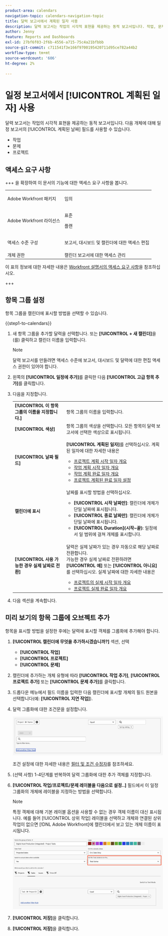 ```yaml
---
product-area: calendars
navigation-topic: calendars-navigation-topic
title: 달력 보고서에서 계획된 일자 사용
description: 달력 보고서는 작업의 시각적 표현을 제공하는 동적 보고서입니다. 작업, 문제 및 프로젝트에 대해 달력 보고서의 계획된 일자 필드를 사용할 수 있습니다.
author: Jenny
feature: Reports and Dashboards
exl-id: 27bf6f03-2f6b-4556-a715-75c4a21bfbbb
source-git-commit: c711541f3e166f9700195420711d95ce782a44b2
workflow-type: tm+mt
source-wordcount: '606'
ht-degree: 2%

---
```


# 일정 보고서에서 [!UICONTROL 계획된 일자] 사용

<!--
<span class="preview">The highlighted information on this page refers to functionality not yet generally available. It is available only in the Preview Sandbox environment.</span> 
-->

달력 보고서는 작업의 시각적 표현을 제공하는 동적 보고서입니다. 다음 개체에 대해 일정 보고서의 [!UICONTROL 계획된 날짜] 필드를 사용할 수 있습니다.

* 작업
* 문제
* 프로젝트

## 액세스 요구 사항

+++ 을 확장하여 이 문서의 기능에 대한 액세스 요구 사항을 봅니다.

<table style="table-layout:auto"> 
 <col> 
 </col> 
 <col> 
 </col> 
 <tbody> 
  <tr> 
   <td role="rowheader">Adobe Workfront 패키지</td> 
   <td> <p>임의</p> </td> 
  </tr> 
  <tr> 
   <td role="rowheader">Adobe Workfront 라이선스</td> 
   <td><p>표준</p>
       <p>플랜</p></td> 
  </tr> 
  <tr> 
   <td role="rowheader">액세스 수준 구성</td> 
   <td> <p>보고서, 대시보드 및 캘린더에 대한 액세스 편집</p></td> 
  </tr> 
  <tr> 
   <td role="rowheader">개체 권한</td> 
   <td>캘린더 보고서에 대한 액세스 관리</td> 
  </tr> 
 </tbody> 
</table>

이 표의 정보에 대한 자세한 내용은 [Workfront 설명서의 액세스 요구 사항](/help/quicksilver/administration-and-setup/add-users/access-levels-and-object-permissions/access-level-requirements-in-documentation.md)을 참조하십시오.

+++

## 항목 그룹 설정

항목 그룹을 캘린더에 표시할 방법을 선택할 수 있습니다.

{{step1-to-calendars}}

1. 새 항목 그룹을 추가할 달력을 선택합니다.
또는
**[!UICONTROL + 새 캘린더]**&#x200B;을(를) 클릭하고 캘린더 이름을 입력합니다.

   >[!NOTE]
   >
   >달력 보고서를 만들려면 액세스 수준에 보고서, 대시보드 및 달력에 대한 편집 액세스 권한이 있어야 합니다.

1. 왼쪽의 **[!UICONTROL 일정에 추가]**&#x200B;를 클릭한 다음 **[!UICONTROL 고급 항목 추가]**&#x200B;를 클릭합니다.

1. 다음을 지정합니다.

   <table style="table-layout:auto">
    <col>
    <col>
    <tbody>
     <tr>
      <td role="rowheader"><strong>[!UICONTROL 이 항목 그룹의 이름을 지정합니다.]</strong></td>
      <td>항목 그룹의 이름을 입력합니다.</td>
     </tr>
     <tr>
      <td role="rowheader"><strong>[!UICONTROL 색상]</strong></td>
      <td>항목 그룹의 색상을 선택합니다. 모든 항목이 달력 보고서에 선택한 색상으로 표시됩니다.</td>
     </tr>
     <tr>
      <td role="rowheader"><strong>[!UICONTROL 날짜 필드]</strong></td>
      <td><p><strong>[!UICONTROL 계획된 일자]</strong>를 선택하십시오. 계획된 일자에 대한 자세한 내용은 </p>
       <ul>
        <li><a href="../../../manage-work/projects/planning-a-project/project-planned-start-date.md" class="MCXref xref">프로젝트 계획 시작 일자 개요</a></li>
        <li><a href="../../../manage-work/tasks/task-information/task-planned-start-date.md" class="MCXref xref">작업 계획 시작 일자 개요</a></li>
        <li><a href="../../../manage-work/tasks/task-information/task-planned-completion-date.md" class="MCXref xref">작업 계획 완료 일자 개요</a></li>
        <li><a href="../../../manage-work/projects/planning-a-project/project-planned-completion-date.md" class="MCXref xref">프로젝트 계획된 완료 일자 설정</a><br></li>
       </ul></td>
     </tr>
     <tr>
      <td role="rowheader"><strong>캘린더에 표시</strong></td>
      <td><p>날짜를 표시할 방법을 선택하십시오.</p>
       <ul>
        <li><strong>[!UICONTROL 시작 날짜만]</strong>: 캘린더에 개체가 단일 날짜에 표시됩니다.</li>
        <li><strong>[!UICONTROL 종료 날짜만]</strong>: 캘린더에 개체가 단일 날짜에 표시됩니다.</li>
        <li><strong>[!UICONTROL Duration](시작~끝)</strong>: 일정에서 일 범위에 걸쳐 개체를 표시합니다.</li>
       </ul></td>
     </tr>
     <tr data-mc-conditions="">
      <td role="rowheader"><strong>[!UICONTROL 사용 가능한 경우 실제 날짜로 전환]</strong></td>
      <td><p>달력은 실제 날짜가 있는 경우 자동으로 해당 날짜로 전환합니다. <br>가능한 경우 실제 날짜로 전환하려면 <strong>[!UICONTROL 예]</strong> 또는 <strong>[!UICONTROL 아니요]</strong>를 선택하십시오. 실제 날짜에 대한 자세한 내용은</p>
       <ul>
        <li><a href="../../../manage-work/projects/planning-a-project/project-actual-start-date.md" class="MCXref xref">프로젝트의 실제 시작 일자 개요 </a></li>
        <li><a href="../../../manage-work/projects/planning-a-project/project-actual-completion-date.md" class="MCXref xref">프로젝트 실제 완료 일자 개요 </a></li>
       </ul></td>
     </tr>
    </tbody>
   </table>

1. 다음 섹션을 계속합니다.

## 미리 보기의 항목 그룹에 오브젝트 추가

항목을 표시할 방법을 설정한 후에는 달력에 표시할 객체를 그룹화에 추가해야 합니다.

1. **[!UICONTROL 캘린더에 무엇을 추가하시겠습니까?]** 섹션, 선택

   * **[!UICONTROL 작업]**
   * **[!UICONTROL 프로젝트]**
   * **[!UICONTROL 문제]**


1. 캘린더에 추가하는 개체 유형에 따라 **[!UICONTROL 작업 추가]**, **[!UICONTROL 프로젝트 추가]** 또는 **[!UICONTROL 문제 추가]**&#x200B;를 클릭합니다.

1. 드롭다운 메뉴에서 필드 이름을 입력한 다음 캘린더에 표시할 개체의 필드 원본을 선택합니다(예: **[!UICONTROL 지연 작업]**).
1. 달력 그룹화에 대한 조건문을 설정합니다.


   ![달력의 개체 선택](assets/calendar-field-name.png)

   조건 설정에 대한 자세한 내용은 [필터 및 조건 수정자](../../../reports-and-dashboards/reports/reporting-elements/filter-condition-modifiers.md)를 참조하세요.

1. (선택 사항) 1-4단계를 반복하여 달력 그룹화에 대한 추가 객체를 지정합니다.

1. **[!UICONTROL 작업/프로젝트/문제 레이블을 다음으로 설정..]** 필드에서 이 일정 그룹화의 개체에 레이블을 지정하는 방법을 선택합니다.

   >[!NOTE]
   >
   >특정 객체에 대해 기본 레이블 옵션을 사용할 수 없는 경우 객체 이름이 대신 표시됩니다. 예를 들어 [!UICONTROL 상위 작업] 레이블을 선택하고 개체와 연결된 상위 작업이 없으면 [!DNL Adobe Workfront]에 캘린더에서 보고 있는 개체 이름이 표시됩니다.

   ![작업 레이블 설정](assets/set-task-labels.png)
1. **[!UICONTROL 저장]**&#x200B;을 클릭합니다.

1. **[!UICONTROL 저장]**&#x200B;을 클릭합니다.

